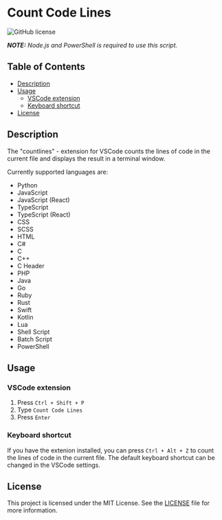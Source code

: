 # Count Code Lines

![GitHub license](https://img.shields.io/github/license/Naereen/StrapDown.js.svg)

_**NOTE:** Node.js and PowerShell is required to use this script._

## Table of Contents

- [Description](#description)
- [Usage](#usage)
  - [VSCode extension](#vscode-extension)
  - [Keyboard shortcut](#keyboard-shortcut)
- [License](#license)



## Description

The "countlines" - extension for VSCode counts the lines of code in the current file and displays the result in a terminal window.

Currently supported languages are:
- Python
- JavaScript
- JavaScript (React)
- TypeScript
- TypeScript (React)
- CSS
- SCSS
- HTML
- C#
- C
- C++
- C Header
- PHP
- Java
- Go
- Ruby
- Rust
- Swift
- Kotlin
- Lua
- Shell Script
- Batch Script
- PowerShell

## Usage

### VSCode extension

1. Press `Ctrl + Shift + P`
2. Type `Count Code Lines`
3. Press `Enter`

### Keyboard shortcut

If you have the extenion installed, you can press `Ctrl + Alt + Z` to count the lines of code in the current file.
The default keyboard shortcut can be changed in the VSCode settings.

## License

This project is licensed under the MIT License. See the [LICENSE](LICENSE) file for more information.
# 
